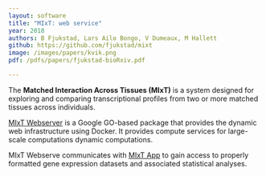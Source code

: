 ```yaml
---
layout: software
title: "MIxT: web service"
year: 2018
authors: B Fjukstad, Lars Ailo Bongo, V Dumeaux, M Hallett
github: https://github.com/fjukstad/mixt
image: /images/papers/kvik.png
pdf: /pdfs/papers/fjukstad-bioRxiv.pdf

---
```

  
The <strong>Matched Interaction Across Tissues (MIxT)</strong> is a system designed for exploring and comparing transcriptional profiles from two or more matched tissues across individuals.


[MIxT Webserver](https://github.com/fjukstad/mixt) is a Google GO-based package that provides the dynamic web infrastructure using Docker. It provides compute services for large-scale computations dynamic computations.


MIxT Webserve communicates with [MIxT App](https://github.com/vdumeaux/mixtApp) to gain access to properly formatted gene expression datasets and associated statistical analyses.


